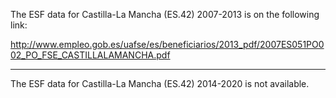 The ESF data for Castilla-La Mancha (ES.42) 2007-2013 is on the following link:

http://www.empleo.gob.es/uafse/es/beneficiarios/2013_pdf/2007ES051PO002_PO_FSE_CASTILLALAMANCHA.pdf

---

The ESF data for Castilla-La Mancha (ES.42) 2014-2020 is not available.
